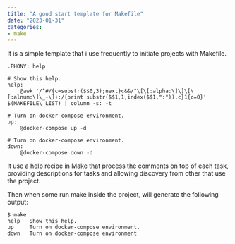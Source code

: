 ```yaml
---
title: "A good start template for Makefile"
date: "2023-01-31"
categories: 
- make
---
```


It is a simple template that i use frequently to initiate projects with Makefile.

``` make
.PHONY: help

# Show this help.
help:
    @awk '/^#/{c=substr($$0,3);next}c&&/^\[\[:alpha:\]\]\[\[:alnum:\]\_-\]+:/{print substr($$1,1,index($$1,":")),c}1{c=0}' $(MAKEFILE\_LIST) | column -s: -t

# Turn on docker-compose environment.
up: 
    @docker-compose up -d

# Turn on docker-compose environment.
down: 
    @docker-compose down -d
```

It use a help recipe in Make that process the comments on top of each task, providing descriptions for tasks and allowing discovery from other that use the project.

Then when some run make inside the project, will generate the following output:

```
$ make
help   Show this help.
up     Turn on docker-compose environment.
down   Turn on docker-compose environment
```